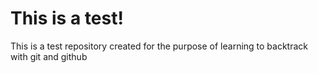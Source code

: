 # This is a test!

This is a test repository created for the purpose of learning to backtrack with git and github

